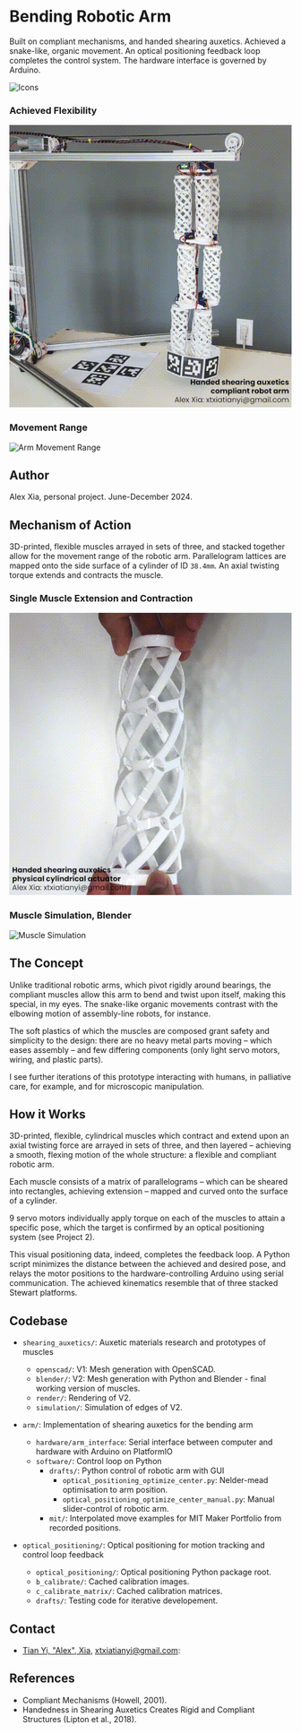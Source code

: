 # Bending Robotic Arm

Built on compliant mechanisms, and handed shearing auxetics. Achieved a snake-like, organic movement. An optical positioning feedback loop completes the control system. The hardware interface is governed by Arduino.

![Icons](https://skillicons.dev/icons?i=python,arduino,blender,gtk,opencv&theme=light)

### Achieved Flexibility
![Arm Bending Move](./docs/fig2a_arm_move.gif)

### Movement Range
![Arm Movement Range](./docs/fig2b_arm_move_range.gif)

## Author

Alex Xia, personal project. June-December 2024.

## Mechanism of Action

3D-printed, flexible muscles arrayed in sets of three, and stacked together allow for the movement range of the robotic arm. Parallelogram lattices are mapped onto the side surface of a cylinder of ID `38.4mm`. An axial twisting torque extends and contracts the muscle.

### Single Muscle Extension and Contraction

![Muscle Extension and Contraction by Hand](./docs/fig1b_muscle_physical.gif)

### Muscle Simulation, Blender
![Muscle Simulation](./docs/fig1a_muscle_simulation.gif)

## The Concept

Unlike traditional robotic arms, which pivot rigidly around bearings, the compliant muscles allow this arm to bend and twist upon itself, making this special, in my eyes. The snake-like organic movements contrast with the elbowing motion of assembly-line robots, for instance. 

The soft plastics of which the muscles are composed grant safety and simplicity to the design: there are no heavy metal parts moving – which eases assembly – and few differing components (only light servo motors, wiring, and plastic parts).

I see further iterations of this prototype interacting with humans, in palliative care, for example, and for microscopic manipulation.

## How it Works

3D-printed, flexible, cylindrical muscles which contract and extend upon an axial twisting force are arrayed in sets of three, and then layered – achieving a smooth, flexing motion of the whole structure: a flexible and compliant robotic arm.

Each muscle consists of a matrix of parallelograms – which can be sheared into rectangles, achieving extension – mapped and curved onto the surface of a cylinder. 

9 servo motors individually apply torque on each of the muscles to attain a specific pose, which the target is confirmed by an optical positioning system (see Project 2).

This visual positioning data, indeed, completes the feedback loop. A Python script minimizes the distance between the achieved and desired pose, and relays the motor positions to the hardware-controlling Arduino using serial communication. The achieved kinematics resemble that of three stacked Stewart platforms.

## Codebase

- `shearing_auxetics/`: Auxetic materials research and prototypes of muscles
    - `openscad/`: V1: Mesh generation with OpenSCAD.
    - `blender/`: V2: Mesh generation with Python and Blender - final working version of muscles.
    - `render/`: Rendering of V2.
    - `simulation/`: Simulation of edges of V2.

- `arm/`: Implementation of shearing auxetics for the bending arm
    - `hardware/arm_interface`: Serial interface between computer and hardware with Arduino on PlatformIO 
    - `software/`: Control loop on Python
        - `drafts/`: Python control of robotic arm with GUI
            - `optical_positioning_optimize_center.py`: Nelder-mead optimisation to arm position.
            - `optical_positioning_optimize_center_manual.py`: Manual slider-control of robotic arm.
        - `mit/`: Interpolated move examples for MIT Maker Portfolio from recorded positions.

- `optical_positioning/`: Optical positioning for motion tracking and control loop feedback
    - `optical_positioning/`: Optical positioning Python package root.
    - `b_calibrate/`: Cached calibration images.
    - `c_calibrate_matrix/`: Cached calibration matrices.
    - `drafts/`: Testing code for iterative developement.

## Contact

- [Tian Yi, "Alex", Xia](https://github.com/ThatAquarel), xtxiatianyi@gmail.com: 

## References

- Compliant Mechanisms (Howell, 2001).
- Handedness in Shearing Auxetics Creates Rigid and Compliant Structures (Lipton et al., 2018).
